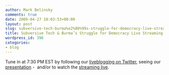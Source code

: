 ```yaml
---
author: Mark Belinsky
comments: true
date: 2009-04-27 18:03:53+00:00
layout: post
slug: subversive-tech-burma%e2%80%99s-struggle-for-democracy-live-streaming
title: Subversive Tech & Burma’s Struggle for Democracy Live Streaming
wordpress_id: 396
categories:
- blog
---
```


Tune in at 7:30 PM EST by following our [liveblogging on Twitter](http://twitter.com/digidem), seeing our [presentation](http://www.slideshare.net/mbelinsky/subversive-technology-burmas-struggle-for-democracy) -  and/or to watch the [streaming live](http://www.mogulus.com/notanalternative).
